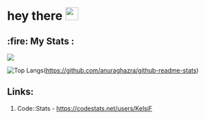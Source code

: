 <!-- 👋 Hi, I’m @KelsiF
- 👀 I’m interested in Programming
- 🌱 I’m currently learning Python -->

  <img src="https://komarev.com/ghpvc/?username=KelsiFe&style=flat-square&color=blue" alt=""/>
  <h1>
    hey there
    <img src="https://media.giphy.com/media/hvRJCLFzcasrR4ia7z/giphy.gif" width="30px"/>
  </h1>
  <h2>:fire: My Stats : </h2>
  <img src="http://github-readme-streak-stats.herokuapp.com?user=KelsiF&theme=dark&background=000000"/>
  
  ![Top Langs](https://github-readme-stats.vercel.app/api/top-langs/?username=KelsiF)(https://github.com/anuraghazra/github-readme-stats)


## Links:

 1. Code::Stats - https://codestats.net/users/KelsiF
